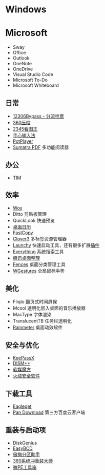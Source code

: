 # Windows

# Microsoft

* Sway
* Office
* Outlook
* OneNote
* OneDrive
* Visual Studio Code
* Microsoft To-Do
* Microsoft Whiteboard

## 日常

* [12306Bypass - 分流抢票](https://www.12306bypass.com/)
* [360压缩](http://yasuo.360.cn)
* [2345看图王](http://pic.2345.com)
* [手心输入法](http://www.xinshuru.com)
* [PotPlayer](http://potplayer.daum.net)
* [Sumatra PDF](https://www.sumatrapdfreader.org/free-pdf-reader.html) 多功能阅读器

## 办公

* [TIM](http://tim.qq.com)

## 效率

* [Wox](https://sspai.com/post/33460)
* Ditto 剪贴板管理
* QuickLook 快速预览
* [桌面日历]( http://chs.desktopcal.com/chs)
* [FastCopy](https://ipmsg.org/tools/fastcopy.html)
* [Clover3](http://cn.ejie.me) 多标签资源管理器
* [Launchy](http://launchy.net) 快速启动工具，还有很多扩展[插件](http://launchy.net/plugins.php)
* [Everything](http://www.voidtools.com) 系统搜索工具
* [腾讯桌面整理](http://pc.qq.com/detail/5/detail_23125.html)
* [Fences](http://www.stardock.com/products/fences) 桌面分类管理工具
* [WGestures](http://www.yingdev.com/projects/wgestures) 全局鼠标手势

## 美化

* Fliqlo 翻页式时间屏保
* Mcool 透明化嵌入桌面的音乐播放器
* MacType 字体渲染
* TranslucentTB 任务栏透明化
* [Rainmeter](https://www.rainmeter.net/) 桌面动效软件

## 安全与优化

* [KeePassX](https://www.keepassx.org/)
* [DISM++](https://www.chuyu.me/zh-Hans/index.html)
* [软媒魔方](http://mofang.ruanmei.com)
* [火绒安全软件](https://www.huorong.cn)

## 下载工具

* [Eagleget](http://www.eagleget.com)
* [Pan Download](http://pandownload.com/index.html) 第三方百度云客户端

## 重装与启动项

* DiskGenius
* [EasyBCD](https://neosmart.net/EasyBCD)
* [傲梅分区助手](https://www.disktool.cn)
* [360系统冲重装大师](http://renew.360.cn)
* [微PE工具箱](http://www.wepe.com.cn/download.html)

